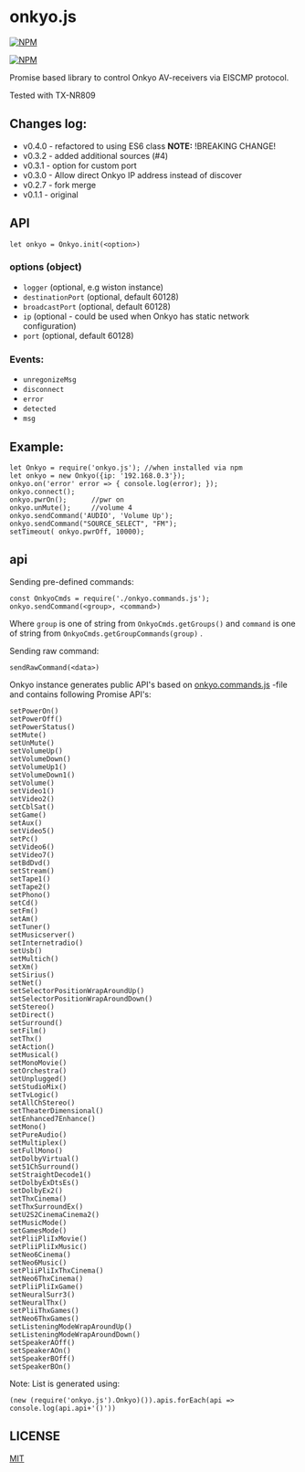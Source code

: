onkyo.js
========

[![NPM](https://nodei.co/npm/onkyo.js.png?downloads=true&downloadRank=true&stars=true)](https://nodei.co/npm/onkyo.js/)

[![NPM](https://nodei.co/npm-dl/onkyo.js.png)](https://nodei.co/npm/onkyo.js/)

Promise based library to control Onkyo AV-receivers via EISCMP protocol.

Tested with TX-NR809

## Changes log:

* v0.4.0 - refactored to using ES6 class **NOTE:** !BREAKING CHANGE!
* v0.3.2 - added additional sources (#4)
* v0.3.1 - option for custom port
* v0.3.0 - Allow direct Onkyo IP address instead of discover
* v0.2.7 - fork merge
* v0.1.1 - original

## API

```
let onkyo = Onkyo.init(<option>)
```

### options (object)
* `logger` (optional, e.g wiston instance)
* `destinationPort` (optional, default 60128)
* `broadcastPort` (optional, default 60128)
* `ip` (optional - could be used when Onkyo has static network configuration)
* `port` (optional, default 60128)

### Events:
* `unregonizeMsg`
* `disconnect`
* `error`
* `detected`
* `msg`

## Example:
```
let Onkyo = require('onkyo.js'); //when installed via npm
let onkyo = new Onkyo({ip: '192.168.0.3'});
onkyo.on('error' error => { console.log(error); });
onkyo.connect();
onkyo.pwrOn();      //pwr on
onkyo.unMute();     //volume 4
onkyo.sendCommand('AUDIO', 'Volume Up');
onkyo.sendCommand("SOURCE_SELECT", "FM");
setTimeout( onkyo.pwrOff, 10000);
```
## api

Sending pre-defined commands:
```
const OnkyoCmds = require('./onkyo.commands.js');
onkyo.sendCommand(<group>, <command>)
```
Where `group` is one of string from `OnkyoCmds.getGroups()` and
`command` is one of string from `OnkyoCmds.getGroupCommands(group)` .

Sending raw command:
```
sendRawCommand(<data>)
```

Onkyo instance generates public API's based on [onkyo.commands.js](lib/onkyo.commands.js) -file and contains following Promise API's:

```
setPowerOn()
setPowerOff()
setPowerStatus()
setMute()
setUnMute()
setVolumeUp()
setVolumeDown()
setVolumeUp1()
setVolumeDown1()
setVolume()
setVideo1()
setVideo2()
setCblSat()
setGame()
setAux()
setVideo5()
setPc()
setVideo6()
setVideo7()
setBdDvd()
setStream()
setTape1()
setTape2()
setPhono()
setCd()
setFm()
setAm()
setTuner()
setMusicserver()
setInternetradio()
setUsb()
setMultich()
setXm()
setSirius()
setNet()
setSelectorPositionWrapAroundUp()
setSelectorPositionWrapAroundDown()
setStereo()
setDirect()
setSurround()
setFilm()
setThx()
setAction()
setMusical()
setMonoMovie()
setOrchestra()
setUnplugged()
setStudioMix()
setTvLogic()
setAllChStereo()
setTheaterDimensional()
setEnhanced7Enhance()
setMono()
setPureAudio()
setMultiplex()
setFullMono()
setDolbyVirtual()
set51ChSurround()
setStraightDecode1()
setDolbyExDtsEs()
setDolbyEx2()
setThxCinema()
setThxSurroundEx()
setU2S2CinemaCinema2()
setMusicMode()
setGamesMode()
setPliiPliIxMovie()
setPliiPliIxMusic()
setNeo6Cinema()
setNeo6Music()
setPliiPliIxThxCinema()
setNeo6ThxCinema()
setPliiPliIxGame()
setNeuralSurr3()
setNeuralThx()
setPliiThxGames()
setNeo6ThxGames()
setListeningModeWrapAroundUp()
setListeningModeWrapAroundDown()
setSpeakerAOff()
setSpeakerAOn()
setSpeakerBOff()
setSpeakerBOn()
```

Note: List is generated using:
```
(new (require('onkyo.js').Onkyo)()).apis.forEach(api => console.log(api.api+'()'))
```

## LICENSE
[MIT](LICENSE)
